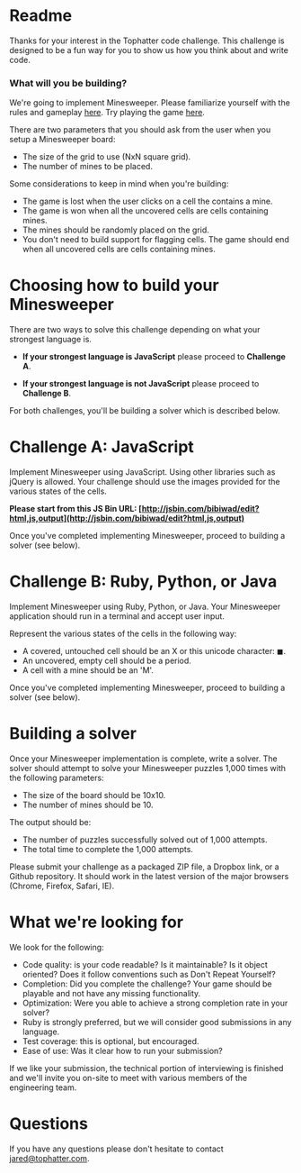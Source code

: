 # Readme

Thanks for your interest in the Tophatter code challenge. This challenge is designed to be a fun way for you to show us how you think about and write code.

### What will you be building?

We're going to implement Minesweeper. Please familiarize yourself with the rules and gameplay [here](https://en.wikipedia.org/wiki/Microsoft_Minesweeper). Try playing the game [here](http://minesweeperonline.com/).

There are two parameters that you should ask from the user when you setup a Minesweeper board:

- The size of the grid to use (NxN square grid).
- The number of mines to be placed.

Some considerations to keep in mind when you're building:

- The game is lost when the user clicks on a cell the contains a mine.
- The game is won when all the uncovered cells are cells containing mines.
- The mines should be randomly placed on the grid.
- You don't need to build support for flagging cells. The game should end when all uncovered cells are cells containing mines.

# Choosing how to build your Minesweeper

There are two ways to solve this challenge depending on what your strongest language is.

- **If your strongest language is JavaScript** please proceed to **Challenge A**.

- **If your strongest language is not JavaScript** please proceed to **Challenge B**.

For both challenges, you'll be building a solver which is described below.


# Challenge A: JavaScript

Implement Minesweeper using JavaScript. Using other libraries such as jQuery is allowed. Your challenge should use the images provided for the various states of the cells.

**Please start from this JS Bin URL: [http://jsbin.com/bibiwad/edit?html,js,output](http://jsbin.com/bibiwad/edit?html,js,output)**

Once you've completed implementing Minesweeper, proceed to building a solver (see below).

# Challenge B: Ruby, Python, or Java

Implement Minesweeper using Ruby, Python, or Java. Your Minesweeper application should run in a terminal and accept user input.

Represent the various states of the cells in the following way:

- A covered, untouched cell should be an X or this unicode character: ◼.
- An uncovered, empty cell should be a period.
- A cell with a mine should be an 'M'.

Once you've completed implementing Minesweeper, proceed to building a solver (see below).

# Building a solver

Once your Minesweeper implementation is complete, write a solver. The solver should attempt to solve your Minesweeper puzzles 1,000 times with the following parameters:

- The size of the board should be 10x10.
- The number of mines should be 10.

The output should be:

- The number of puzzles successfully solved out of 1,000 attempts.
- The total time to complete the 1,000 attempts.

Please submit your challenge as a packaged ZIP file, a Dropbox link, or a Github repository. It should work in the latest version of the major browsers (Chrome, Firefox, Safari, IE).

# What we're looking for

We look for the following:

- Code quality: is your code readable? Is it maintainable? Is it object oriented? Does it follow conventions such as Don't Repeat Yourself?
- Completion: Did you complete the challenge? Your game should be playable and not have any missing functionality.
- Optimization: Were you able to achieve a strong completion rate in your solver?
- Ruby is strongly preferred, but we will consider good submissions in any language.
- Test coverage: this is optional, but encouraged.
- Ease of use: Was it clear how to run your submission?

If we like your submission, the technical portion of interviewing is finished and we'll invite you on-site to meet with various members of the engineering team.

# Questions

If you have any questions please don't hesitate to contact [jared@tophatter.com](mailto:jared@tophatter.com).
